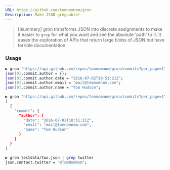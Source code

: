 ```yaml
---
URL: https://github.com/tomnomnom/gron
Description: Make JSON greppable!
---
```

>[!summary]
>gron transforms JSON into discrete assignments to make it easier to `grep` for what you want and see the absolute 'path' to it. It eases the exploration of APIs that return large blobs of JSON but have terrible documentation.

### Usage

```bash
▶ gron "https://api.github.com/repos/tomnomnom/gron/commits?per_page=1" | fgrep "commit.author"
json[0].commit.author = {};
json[0].commit.author.date = "2016-07-02T10:51:21Z";
json[0].commit.author.email = "mail@tomnomnom.com";
json[0].commit.author.name = "Tom Hudson";

▶ gron "https://api.github.com/repos/tomnomnom/gron/commits?per_page=1" | fgrep "commit.author" | gron --ungron
[
  {
    "commit": {
      "author": {
        "date": "2016-07-02T10:51:21Z",
        "email": "mail@tomnomnom.com",
        "name": "Tom Hudson"
      }
    }
  }
]

▶ gron testdata/two.json | grep twitter
json.contact.twitter = "@TomNomNom";
```